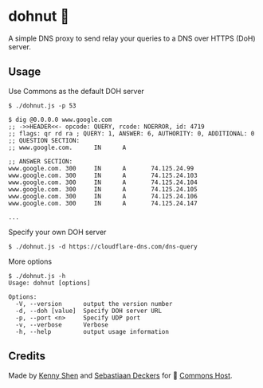# dohnut 🍩

A simple DNS proxy to send relay your queries to a DNS over HTTPS (DoH) server.

## Usage

Use Commons as the default DOH server

```shell
$ ./dohnut.js -p 53

$ dig @0.0.0.0 www.google.com
;; ->>HEADER<<- opcode: QUERY, rcode: NOERROR, id: 4719
;; flags: qr rd ra ; QUERY: 1, ANSWER: 6, AUTHORITY: 0, ADDITIONAL: 0
;; QUESTION SECTION:
;; www.google.com.      IN      A

;; ANSWER SECTION:
www.google.com. 300     IN      A       74.125.24.99
www.google.com. 300     IN      A       74.125.24.103
www.google.com. 300     IN      A       74.125.24.104
www.google.com. 300     IN      A       74.125.24.105
www.google.com. 300     IN      A       74.125.24.106
www.google.com. 300     IN      A       74.125.24.147

...
```

Specify your own DOH server

```shell
$ ./dohnut.js -d https://cloudflare-dns.com/dns-query
```

More options

```shell
$ ./dohnut.js -h
Usage: dohnut [options]

Options:
  -V, --version      output the version number
  -d, --doh [value]  Specify DOH server URL
  -p, --port <n>     Specify UDP port
  -v, --verbose      Verbose
  -h, --help         output usage information
```

## Credits

Made by [Kenny Shen](https://www.machinesung.com) and [Sebastiaan Deckers](https://twitter.com/sebdeckers) for 🐑 [Commons Host](https://commons.host).
